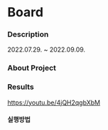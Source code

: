 # Board



### Description

2022.07.29. ~ 2022.09.09.

### About Project

### Results

https://youtu.be/4jQH2qgbXbM

#### 실행방법


